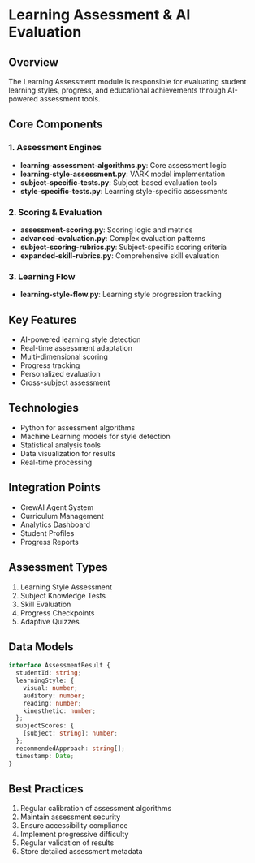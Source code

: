 # Learning Assessment & AI Evaluation

## Overview
The Learning Assessment module is responsible for evaluating student learning styles, progress, and educational achievements through AI-powered assessment tools.

## Core Components

### 1. Assessment Engines
- **learning-assessment-algorithms.py**: Core assessment logic
- **learning-style-assessment.py**: VARK model implementation
- **subject-specific-tests.py**: Subject-based evaluation tools
- **style-specific-tests.py**: Learning style-specific assessments

### 2. Scoring & Evaluation
- **assessment-scoring.py**: Scoring logic and metrics
- **advanced-evaluation.py**: Complex evaluation patterns
- **subject-scoring-rubrics.py**: Subject-specific scoring criteria
- **expanded-skill-rubrics.py**: Comprehensive skill evaluation

### 3. Learning Flow
- **learning-style-flow.py**: Learning style progression tracking

## Key Features
- AI-powered learning style detection
- Real-time assessment adaptation
- Multi-dimensional scoring
- Progress tracking
- Personalized evaluation
- Cross-subject assessment

## Technologies
- Python for assessment algorithms
- Machine Learning models for style detection
- Statistical analysis tools
- Data visualization for results
- Real-time processing

## Integration Points
- CrewAI Agent System
- Curriculum Management
- Analytics Dashboard
- Student Profiles
- Progress Reports

## Assessment Types
1. Learning Style Assessment
2. Subject Knowledge Tests
3. Skill Evaluation
4. Progress Checkpoints
5. Adaptive Quizzes

## Data Models
```typescript
interface AssessmentResult {
  studentId: string;
  learningStyle: {
    visual: number;
    auditory: number;
    reading: number;
    kinesthetic: number;
  };
  subjectScores: {
    [subject: string]: number;
  };
  recommendedApproach: string[];
  timestamp: Date;
}
```

## Best Practices
1. Regular calibration of assessment algorithms
2. Maintain assessment security
3. Ensure accessibility compliance
4. Implement progressive difficulty
5. Regular validation of results
6. Store detailed assessment metadata